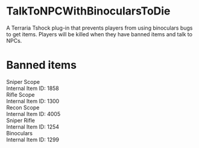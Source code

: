 # TalkToNPCWithBinocularsToDie
A Terraria Tshock plug-in that prevents players from using binoculars bugs to get items.
Players will be killed when they have banned items and talk to NPCs.

# Banned items
Sniper Scope  
Internal Item ID: 1858  
Rifle Scope  
Internal Item ID: 1300  
Recon Scope  
Internal Item ID: 4005  
Sniper Rifle  
Internal Item ID: 1254  
Binoculars  
Internal Item ID: 1299  
